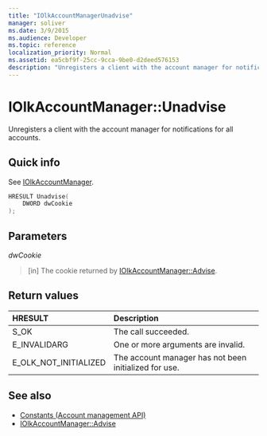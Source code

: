 ```yaml
---
title: "IOlkAccountManagerUnadvise"
manager: soliver
ms.date: 3/9/2015
ms.audience: Developer
ms.topic: reference
localization_priority: Normal
ms.assetid: ea5cbf9f-25cc-9cca-9be0-d2deed576153
description: "Unregisters a client with the account manager for notifications for all accounts."
---
```


# IOlkAccountManager::Unadvise

Unregisters a client with the account manager for notifications for all accounts. 
  
## Quick info

See [IOlkAccountManager](iolkaccountmanager.md).
  
```cpp
HRESULT Unadvise(
    DWORD dwCookie
);

```

## Parameters

_dwCookie_
  
> [in] The cookie returned by [IOlkAccountManager::Advise](iolkaccountmanager-advise.md).
    
## Return values

|**HRESULT**|**Description**|
|:-----|:-----|
|S_OK  <br/> |The call succeeded.  <br/> |
|E_INVALIDARG  <br/> |One or more arguments are invalid.  <br/> |
|E_OLK_NOT_INITIALIZED  <br/> |The account manager has not been initialized for use.  <br/> |
   
## See also

- [Constants (Account management API)](constants-account-management-api.md)  
- [IOlkAccountManager::Advise](iolkaccountmanager-advise.md)

